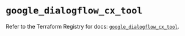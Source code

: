# `google_dialogflow_cx_tool`

Refer to the Terraform Registry for docs: [`google_dialogflow_cx_tool`](https://registry.terraform.io/providers/hashicorp/google-beta/6.50.0/docs/resources/google_dialogflow_cx_tool).
